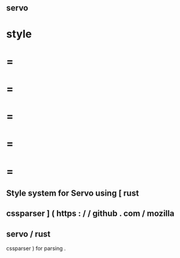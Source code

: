 servo
-
style
=
=
=
=
=
=
=
=
=
=
=
Style
system
for
Servo
using
[
rust
-
cssparser
]
(
https
:
/
/
github
.
com
/
mozilla
-
servo
/
rust
-
cssparser
)
for
parsing
.
